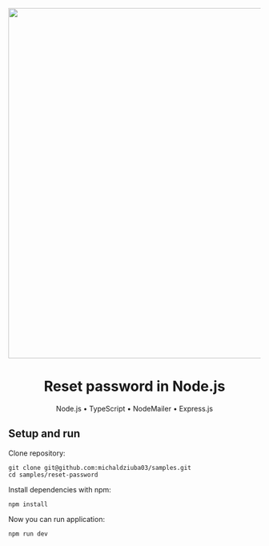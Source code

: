 <p align="center">
  <img width="700" alth="thumbnail" src="https://user-images.githubusercontent.com/43048524/220446626-b12fe333-b662-48e5-a28b-93193e70926b.png" />
</p>

<h1 align="center"> Reset password in Node.js </h1>
<p align="center"> 
  Node.js • TypeScript • NodeMailer • Express.js
</p>

## Setup and run
Clone repository:
```
git clone git@github.com:michaldziuba03/samples.git
cd samples/reset-password
```

Install dependencies with npm:
```
npm install
```

Now you can run application:
```
npm run dev
```
